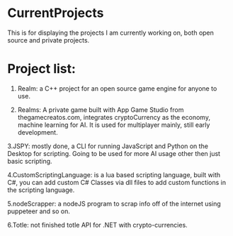 # CurrentProjects
This is for displaying the projects I am currently working on, both open source and private projects.

# Project list:
1. Realm: a C++ project for an open source game engine for anyone to use.

2. Realms: A private game built with App Game Studio from thegamecreatos.com, integrates cryptoCurrency as the economy, machine learning  for AI. It is used for multiplayer mainly, still early development.

3.JSPY: mostly done, a CLI for running JavaScript and Python on the Desktop for scripting. Going to be used for more AI usage other then just basic scripting.

4.CustomScriptingLanguage: is a lua based scripting language, built with C#, you can add custom C# Classes via dll files to add custom functions in the scripting language.

5.nodeScrapper: a nodeJS program to scrap info off of the internet using puppeteer and so on.

6.Totle: not finished totle API for .NET with crypto-currencies.
